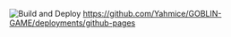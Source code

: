 ![Build and Deploy](https://github.com/Yahmice/GOBLIN-GAME/actions/workflows/web.yml/badge.svg)
https://github.com/Yahmice/GOBLIN-GAME/deployments/github-pages
